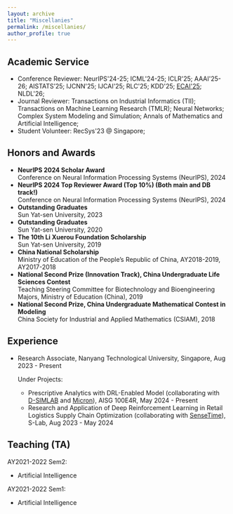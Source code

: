 ```yaml
---
layout: archive
title: "Miscellanies"
permalink: /miscellanies/
author_profile: true
---
```


## Academic Service

* Conference Reviewer: NeurIPS'24-25; ICML'24-25; ICLR'25; AAAI'25-26; AISTATS’25; IJCNN'25; IJCAI'25; RLC'25; KDD'25; [ECAI'25](https://ecai2025.org/program-committee/); NLDL'26;
* Journal Reviewer: Transactions on Industrial Informatics (TII); Transactions on Machine Learning Research (TMLR); Neural Networks; Complex System Modeling and Simulation; Annals of Mathematics and Artificial Intelligence;
* Student Volunteer: RecSys'23 @ Singapore;


## Honors and Awards
- **NeurIPS 2024 Scholar Award**  
Conference on Neural Information Processing Systems (NeurIPS), 2024
- **NeurIPS 2024 Top Reviewer Award (Top 10%) (Both main and DB track!)**  
Conference on Neural Information Processing Systems (NeurIPS), 2024
- **Outstanding Graduates**  
Sun Yat-sen University, 2023
- **Outstanding Graduates**  
Sun Yat-sen University, 2020
- **The 10th Li Xuerou Foundation Scholarship**  
Sun Yat-sen University, 2019
- **China National Scholarship**  
Ministry of Education of the People’s Republic of China, AY2018-2019, AY2017-2018
- **National Second Prize (Innovation Track), China Undergraduate Life Sciences Contest**  
Teaching Steering Committee for Biotechnology and Bioengineering Majors, Ministry of Education (China), 2019
- **National Second Prize, China Undergraduate Mathematical Contest in Modeling**  
China Society for Industrial and Applied Mathematics (CSIAM), 2018

## Experience

- Research Associate, Nanyang Technological University, Singapore, Aug 2023 - Present
  
  Under Projects:
  - Prescriptive Analytics with DRL-Enabled Model (collaborating with [D-SIMLAB](https://d-simlab.com/) and [Micron](https://www.micron.com/)), AISG 100E4R, May 2024 - Present
  - Research and Application of Deep Reinforcement Learning in Retail Logistics Supply Chain Optimization (collaborating with [SenseTime](https://www.sensetime.com/en)), S-Lab, Aug 2023 - May 2024
 
## Teaching (TA)

AY2021-2022 Sem2:
* Artificial Intelligence
  
AY2021-2022 Sem1:
* Artificial Intelligence

  
    
